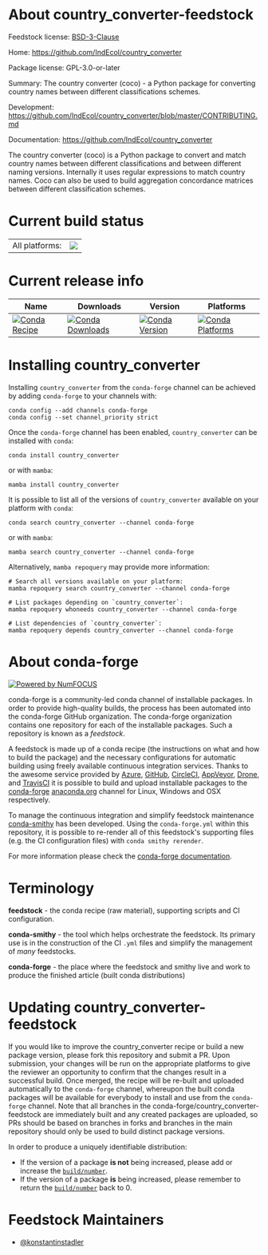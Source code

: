 About country_converter-feedstock
=================================

Feedstock license: [BSD-3-Clause](https://github.com/conda-forge/country_converter-feedstock/blob/main/LICENSE.txt)

Home: https://github.com/IndEcol/country_converter

Package license: GPL-3.0-or-later

Summary: The country converter (coco) - a Python package for converting country names between different classifications schemes.

Development: https://github.com/IndEcol/country_converter/blob/master/CONTRIBUTING.md

Documentation: https://github.com/IndEcol/country_converter

The country converter (coco) is a Python package to convert and match
country names between different classifications and between different
naming versions. Internally it uses regular expressions to match country
names. Coco can also be used to build aggregation concordance matrices
between different classification schemes.


Current build status
====================


<table><tr><td>All platforms:</td>
    <td>
      <a href="https://dev.azure.com/conda-forge/feedstock-builds/_build/latest?definitionId=10819&branchName=main">
        <img src="https://dev.azure.com/conda-forge/feedstock-builds/_apis/build/status/country_converter-feedstock?branchName=main">
      </a>
    </td>
  </tr>
</table>

Current release info
====================

| Name | Downloads | Version | Platforms |
| --- | --- | --- | --- |
| [![Conda Recipe](https://img.shields.io/badge/recipe-country_converter-green.svg)](https://anaconda.org/conda-forge/country_converter) | [![Conda Downloads](https://img.shields.io/conda/dn/conda-forge/country_converter.svg)](https://anaconda.org/conda-forge/country_converter) | [![Conda Version](https://img.shields.io/conda/vn/conda-forge/country_converter.svg)](https://anaconda.org/conda-forge/country_converter) | [![Conda Platforms](https://img.shields.io/conda/pn/conda-forge/country_converter.svg)](https://anaconda.org/conda-forge/country_converter) |

Installing country_converter
============================

Installing `country_converter` from the `conda-forge` channel can be achieved by adding `conda-forge` to your channels with:

```
conda config --add channels conda-forge
conda config --set channel_priority strict
```

Once the `conda-forge` channel has been enabled, `country_converter` can be installed with `conda`:

```
conda install country_converter
```

or with `mamba`:

```
mamba install country_converter
```

It is possible to list all of the versions of `country_converter` available on your platform with `conda`:

```
conda search country_converter --channel conda-forge
```

or with `mamba`:

```
mamba search country_converter --channel conda-forge
```

Alternatively, `mamba repoquery` may provide more information:

```
# Search all versions available on your platform:
mamba repoquery search country_converter --channel conda-forge

# List packages depending on `country_converter`:
mamba repoquery whoneeds country_converter --channel conda-forge

# List dependencies of `country_converter`:
mamba repoquery depends country_converter --channel conda-forge
```


About conda-forge
=================

[![Powered by
NumFOCUS](https://img.shields.io/badge/powered%20by-NumFOCUS-orange.svg?style=flat&colorA=E1523D&colorB=007D8A)](https://numfocus.org)

conda-forge is a community-led conda channel of installable packages.
In order to provide high-quality builds, the process has been automated into the
conda-forge GitHub organization. The conda-forge organization contains one repository
for each of the installable packages. Such a repository is known as a *feedstock*.

A feedstock is made up of a conda recipe (the instructions on what and how to build
the package) and the necessary configurations for automatic building using freely
available continuous integration services. Thanks to the awesome service provided by
[Azure](https://azure.microsoft.com/en-us/services/devops/), [GitHub](https://github.com/),
[CircleCI](https://circleci.com/), [AppVeyor](https://www.appveyor.com/),
[Drone](https://cloud.drone.io/welcome), and [TravisCI](https://travis-ci.com/)
it is possible to build and upload installable packages to the
[conda-forge](https://anaconda.org/conda-forge) [anaconda.org](https://anaconda.org/)
channel for Linux, Windows and OSX respectively.

To manage the continuous integration and simplify feedstock maintenance
[conda-smithy](https://github.com/conda-forge/conda-smithy) has been developed.
Using the ``conda-forge.yml`` within this repository, it is possible to re-render all of
this feedstock's supporting files (e.g. the CI configuration files) with ``conda smithy rerender``.

For more information please check the [conda-forge documentation](https://conda-forge.org/docs/).

Terminology
===========

**feedstock** - the conda recipe (raw material), supporting scripts and CI configuration.

**conda-smithy** - the tool which helps orchestrate the feedstock.
                   Its primary use is in the construction of the CI ``.yml`` files
                   and simplify the management of *many* feedstocks.

**conda-forge** - the place where the feedstock and smithy live and work to
                  produce the finished article (built conda distributions)


Updating country_converter-feedstock
====================================

If you would like to improve the country_converter recipe or build a new
package version, please fork this repository and submit a PR. Upon submission,
your changes will be run on the appropriate platforms to give the reviewer an
opportunity to confirm that the changes result in a successful build. Once
merged, the recipe will be re-built and uploaded automatically to the
`conda-forge` channel, whereupon the built conda packages will be available for
everybody to install and use from the `conda-forge` channel.
Note that all branches in the conda-forge/country_converter-feedstock are
immediately built and any created packages are uploaded, so PRs should be based
on branches in forks and branches in the main repository should only be used to
build distinct package versions.

In order to produce a uniquely identifiable distribution:
 * If the version of a package **is not** being increased, please add or increase
   the [``build/number``](https://docs.conda.io/projects/conda-build/en/latest/resources/define-metadata.html#build-number-and-string).
 * If the version of a package **is** being increased, please remember to return
   the [``build/number``](https://docs.conda.io/projects/conda-build/en/latest/resources/define-metadata.html#build-number-and-string)
   back to 0.

Feedstock Maintainers
=====================

* [@konstantinstadler](https://github.com/konstantinstadler/)

